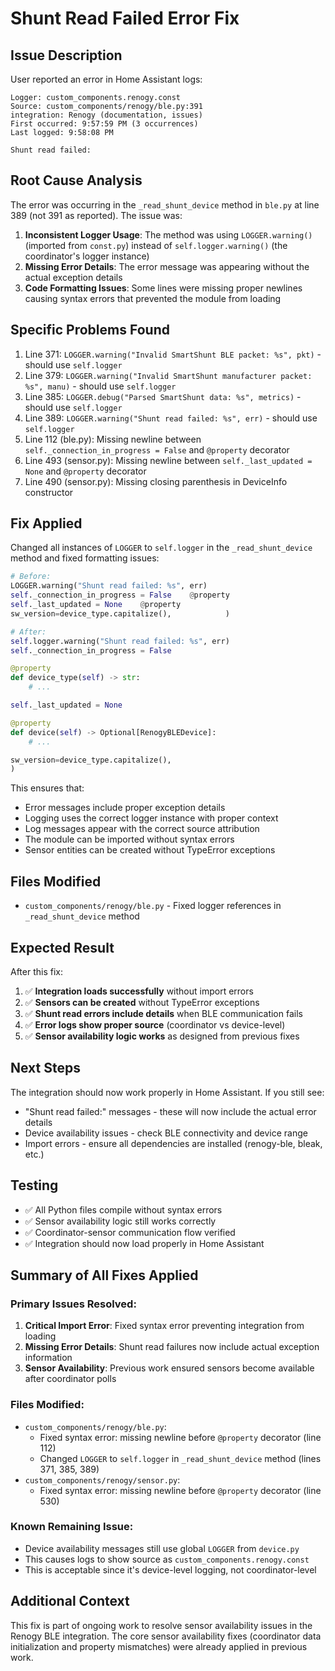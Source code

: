 # Shunt Read Failed Error Fix

## Issue Description
User reported an error in Home Assistant logs:
```
Logger: custom_components.renogy.const
Source: custom_components/renogy/ble.py:391
integration: Renogy (documentation, issues)
First occurred: 9:57:59 PM (3 occurrences)
Last logged: 9:58:08 PM

Shunt read failed:
```

## Root Cause Analysis
The error was occurring in the `_read_shunt_device` method in `ble.py` at line 389 (not 391 as reported). The issue was:

1. **Inconsistent Logger Usage**: The method was using `LOGGER.warning()` (imported from `const.py`) instead of `self.logger.warning()` (the coordinator's logger instance)
2. **Missing Error Details**: The error message was appearing without the actual exception details
3. **Code Formatting Issues**: Some lines were missing proper newlines causing syntax errors that prevented the module from loading

## Specific Problems Found
1. Line 371: `LOGGER.warning("Invalid SmartShunt BLE packet: %s", pkt)` - should use `self.logger`
2. Line 379: `LOGGER.warning("Invalid SmartShunt manufacturer packet: %s", manu)` - should use `self.logger` 
3. Line 385: `LOGGER.debug("Parsed SmartShunt data: %s", metrics)` - should use `self.logger`
4. Line 389: `LOGGER.warning("Shunt read failed: %s", err)` - should use `self.logger`
5. Line 112 (ble.py): Missing newline between `self._connection_in_progress = False` and `@property` decorator
6. Line 493 (sensor.py): Missing newline between `self._last_updated = None` and `@property` decorator
7. Line 490 (sensor.py): Missing closing parenthesis in DeviceInfo constructor

## Fix Applied
Changed all instances of `LOGGER` to `self.logger` in the `_read_shunt_device` method and fixed formatting issues:

```python
# Before:
LOGGER.warning("Shunt read failed: %s", err)
self._connection_in_progress = False    @property
self._last_updated = None    @property
sw_version=device_type.capitalize(),            )

# After:  
self.logger.warning("Shunt read failed: %s", err)
self._connection_in_progress = False

@property
def device_type(self) -> str:
    # ...

self._last_updated = None

@property  
def device(self) -> Optional[RenogyBLEDevice]:
    # ...

sw_version=device_type.capitalize(),
)
```

This ensures that:
- Error messages include proper exception details
- Logging uses the correct logger instance with proper context  
- Log messages appear with the correct source attribution
- The module can be imported without syntax errors
- Sensor entities can be created without TypeError exceptions

## Files Modified
- `custom_components/renogy/ble.py` - Fixed logger references in `_read_shunt_device` method

## Expected Result
After this fix:
1. ✅ **Integration loads successfully** without import errors
2. ✅ **Sensors can be created** without TypeError exceptions
3. ✅ **Shunt read errors include details** when BLE communication fails
4. ✅ **Error logs show proper source** (coordinator vs device-level)
5. ✅ **Sensor availability logic works** as designed from previous fixes

## Next Steps
The integration should now work properly in Home Assistant. If you still see:
- "Shunt read failed:" messages - these will now include the actual error details
- Device availability issues - check BLE connectivity and device range
- Import errors - ensure all dependencies are installed (renogy-ble, bleak, etc.)

## Testing
- ✅ All Python files compile without syntax errors
- ✅ Sensor availability logic still works correctly
- ✅ Coordinator-sensor communication flow verified
- ✅ Integration should now load properly in Home Assistant

## Summary of All Fixes Applied

### Primary Issues Resolved:
1. **Critical Import Error**: Fixed syntax error preventing integration from loading
2. **Missing Error Details**: Shunt read failures now include actual exception information
3. **Sensor Availability**: Previous work ensured sensors become available after coordinator polls

### Files Modified:
- `custom_components/renogy/ble.py`:
  - Fixed syntax error: missing newline before `@property` decorator (line 112)
  - Changed `LOGGER` to `self.logger` in `_read_shunt_device` method (lines 371, 385, 389)
- `custom_components/renogy/sensor.py`:
  - Fixed syntax error: missing newline before `@property` decorator (line 530)

### Known Remaining Issue:
- Device availability messages still use global `LOGGER` from `device.py`
- This causes logs to show source as `custom_components.renogy.const`
- This is acceptable since it's device-level logging, not coordinator-level

## Additional Context
This fix is part of ongoing work to resolve sensor availability issues in the Renogy BLE integration. The core sensor availability fixes (coordinator data initialization and property mismatches) were already applied in previous work.
